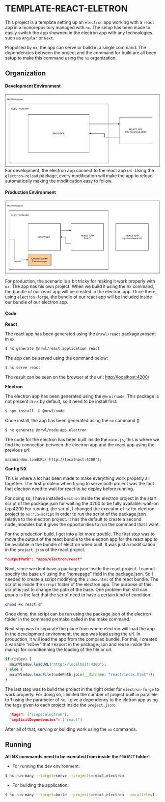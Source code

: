 # TEMPLATE-REACT-ELETRON

This project is a template setting up an `electron` app working with a `react` app in a monorepository managed with `nx`. The setup has been made to easily switch the app showned in the electron app with any technologies such as `Angular` or `Next`.

Propulsed by `nx`, the app can serve or build in a single command. The dependencies between the project and the command for build are all been setup to make this command using the `nx` organization.

## Organization

#### Development Environment

![Alt text](documentation/graph_dev.jpg?raw=true "Documentation")
For development, the electron app connect to the react app url. Using the `electron-reload` package, every modification will make the app to reload automatically making the modification easy to follow.

#### Production Environment

![Alt text](documentation/graph_prod.jpg?raw=true "Documentation")

For production, the scenario is a bit tricky for making it work properly with `nx`. The app has his own project. When we build it using the nx command, the bundle of our react app will be created in the electron app. Once there, using `electron-forge`, the bundle of our react app will be included inside our bundle of our electron app.

#### Code

**React**

The react app has been generated using the `@nrwl/react` package present in `nx`.

```bash
$ nx generate @nrwl/react:application react
```

The app can be served using the command below:

```bash
$ nx serve react
```

The result can be seen on the browser at the url: [http://localhost:4200/](http://localhost:4200/)

**Electron**

The electron app has been generated using the `@nrwl/node`. This package is not present in `nx` by default, so it need to be install first:

```bash
$ npm install -D @nrwl/node
```

Once install, the app has been generated using the `nx` command ()

```bash
$ nx generate @nrwl/node:app electron
```

The code for the electron has been built inside the `main.js`, this is where we find the connection between the electron app and the react app using the previous url:

```
mainWindow.loadURL('http://localhost:4200');
```

**Config NX**

This is where a lot has been made to make everything work properly all together.
The first problem when trying to serve both project was the fact that electron need to wait for react to be deploy before running.

For doing so, I have installed `wait-on` inside the electron project in the start script of the package.json for waiting the 4200 to be fully available: wait-on tcp:4200
For running, the script, I changed the executor of `nx` for electron project to `nx:run-script` in order to run the script of the package.json relative to the electron project. It has the default to create a second node_modules but it gives the opportunities to run the command that I want.

For the production build, I got into a lot more trouble. The first step was to move the output of the react bundle to the electron app for the react app to be available in the bundle of electron when built. It was just a modification in the `project.json` of the react project.

```json
"outputPath": "apps/electron/react"
```

Next, since we dont have a package.json inside the react project. I cannot specify the base url using the "homepage" field in the package.json. So I needed to create a script modifying the `index.html` of the react bundle. The script is inside the `script` folder of the electron app. The purpose of this script is just to change the path of the base. One problem that still can popup is the fact that the script need to have a certain kind of condition:

```bash
chmod +x react.sh
```

Once done, the script can be run using the package.json of the electron folder in the command premake called in the make command.

Next step was to separate the place from where electron will load the app. In the development environment, the app was load using the url. In production, it will load the app from the compiled bundle. For this, I created a variable "isDev" that I export in the package.json and reuse inside the main.js for conditionning the loading of the file or url.

```js
if (isDev) {
  mainWindow.loadURL("http://localhost:4200");
} else {
  mainWindow.loadFile(nodePath.join(__dirname, "react/index.html"));
}
```

The last step was to build the project in the right order for `electron-forge` to work properly. For doing so, I limited the number of project built in parallele to 1 using the parameter of `nx`. I give a dependency to the eletron app using the tags given to each project inside the `project.json`:

```json
  "tags": ["scope:electron"],
  "implicitDependencies": ["react"]
```

After all of that, serving or building work using the `nx` commands.

## Running

**All NX commands need to be executed from inside the `PROJECT` folder!**

- For running the dev environment:

```bash
$ nx run-many --target=serve --projects=react,electron
```

- For building the application:

```bash
$ nx run-many --target=build --projects=react,electron --parallele=1
```

